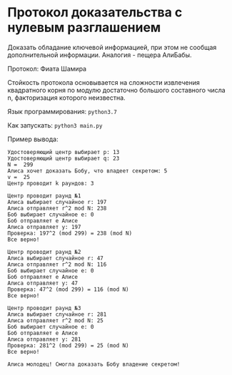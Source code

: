 # Протокол доказательства с нулевым разглашением

Доказать обладание ключевой информацией, 
при этом не сообщая дополнительной информации.
Аналогия - пещера АлиБабы.

Протокол: Фиата Шамира

Стойкость протокола основывается на сложности извлечения 
квадратного корня по модулю достаточно большого составного числа n,
факторизация которого неизвестна.

Язык программирования: `python3.7`

Как запускать: `python3 main.py`

Пример вывода:
```
Удостоверяющий центр выбирает p: 13
Удостоверяющий центр выбирает q: 23
N =  299
Алиса хочет доказать Бобу, что владеет секретом: 5
v =  25
Центр проводит k раундов: 3

Центр проводит раунд №1
Алиса выбирает случайное r: 197
Алиса отправляет r^2 mod N: 238
Боб выбирает случайное e: 0
Боб отправляет e Алисе
Алиса отправляет y: 197
Проверка: 197^2 (mod 299) = 238 (mod N)
Все верно!

Центр проводит раунд №2
Алиса выбирает случайное r: 47
Алиса отправляет r^2 mod N: 116
Боб выбирает случайное e: 0
Боб отправляет e Алисе
Алиса отправляет y: 47
Проверка: 47^2 (mod 299) = 116 (mod N)
Все верно!

Центр проводит раунд №3
Алиса выбирает случайное r: 281
Алиса отправляет r^2 mod N: 25
Боб выбирает случайное e: 0
Боб отправляет e Алисе
Алиса отправляет y: 281
Проверка: 281^2 (mod 299) = 25 (mod N)
Все верно!

Алиса молодец! Смогла доказать Бобу владение секретом!
```
